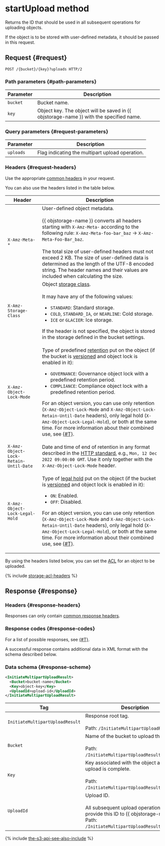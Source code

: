 # startUpload method

Returns the ID that should be used in all subsequent operations for uploading objects.

If the object is to be stored with user-defined metadata, it should be passed in this request.


## Request {#request}

```http
POST /{bucket}/{key}?uploads HTTP/2
```

### Path parameters {#path-parameters}

Parameter | Description
----- | -----
`bucket` | Bucket name.
`key` | Object key. The object will be saved in {{ objstorage-name }} with the specified name.


### Query parameters {#request-parameters}

Parameter | Description
----- | -----
`uploads` | Flag indicating the multipart upload operation.


### Headers {#request-headers}

Use the appropriate [common headers](../common-request-headers.md) in your request.

You can also use the headers listed in the table below.

Header | Description
----- | -----
`X-Amz-Meta-*` | User-defined object metadata.<br/><br/>{{ objstorage-name }} converts all headers starting with `X-Amz-Meta-` according to the following rule: `X-Amz-Meta-foo-bar_baz` → `X-Amz-Meta-Foo-Bar_baz`.<br/><br/>The total size of user-defined headers must not exceed 2 KB. The size of user-defined data is determined as the length of the UTF-8 encoded string. The header names and their values are included when calculating the size.
`X-Amz-Storage-Class` | Object [storage class](../../../concepts/storage-class.md).<br/><br/>It may have any of the following values:<ul><li>`STANDARD`: Standard storage.</li><li>`COLD`, `STANDARD_IA`, or `NEARLINE`: Cold storage.</li><li>`ICE` or `GLACIER`: Ice storage.</li></ul>If the header is not specified, the object is stored in the storage defined in the bucket settings.
`X-Amz-Object-Lock-Mode` | <p>Type of predefined [retention](../../../concepts/object-lock.md) put on the object (if the bucket is [versioned](../../../concepts/versioning.md) and object lock is enabled in it):</p><ul><li>`GOVERNANCE`: Governance object lock with a predefined retention period.</li><li>`COMPLIANCE`: Compliance object lock with a predefined retention period.</li></ul><p>For an object version, you can use only retention (`X-Amz-Object-Lock-Mode` and `X-Amz-Object-Lock-Retain-Until-Date` headers), only legal hold (`X-Amz-Object-Lock-Legal-Hold`), or both at the same time. For more information about their combined use, see [{#T}](../../../concepts/object-lock.md#types).</p>
`X-Amz-Object-Lock-Retain-Until-Date` | Date and time of end of retention in any format described in the [HTTP standard](https://www.rfc-editor.org/rfc/rfc9110#name-date-time-formats), e.g., `Mon, 12 Dec 2022 09:00:00 GMT`. Use it only together with the `X-Amz-Object-Lock-Mode` header.
`X-Amz-Object-Lock-Legal-Hold` | <p>Type of [legal hold](../../../concepts/object-lock.md) put on the object (if the bucket is [versioned](../../../concepts/versioning.md) and object lock is enabled in it):</p><ul><li>`ON`: Enabled.</li><li>`OFF`: Disabled.</li></ul><p>For an object version, you can use only retention (`X-Amz-Object-Lock-Mode` and `X-Amz-Object-Lock-Retain-Until-Date` headers), only legal hold (`X-Amz-Object-Lock-Legal-Hold`), or both at the same time. For more information about their combined use, see [{#T}](../../../concepts/object-lock.md#types).</p>

By using the headers listed below, you can set the [ACL](../../../concepts/acl.md) for an object to be uploaded.

{% include [storage-acl-headers](../../../_includes_service/storage-acl-object-headers.md) %}


## Response {#response}

### Headers {#response-headers}

Responses can only contain [common response headers](../common-response-headers.md).

### Response codes {#response-codes}

For a list of possible responses, see [{#T}](../response-codes.md).

A successful response contains additional data in XML format with the schema described below.

### Data schema {#response-scheme}

```xml
<InitiateMultipartUploadResult>
  <Bucket>bucket-name</Bucket>
  <Key>object-key</Key>
  <UploadId>upload-id</UploadId>
</InitiateMultipartUploadResult>
```

Tag | Description
----- | -----
`InitiateMultipartUploadResult` | Response root tag.<br/><br/>Path: `/InitiateMultipartUploadResult`.
`Bucket` | Name of the bucket to upload the file to.<br/><br/>Path: `/InitiateMultipartUploadResult/Bucket`.
`Key` | Key associated with the object after the upload is complete.<br/><br/>Path: `/InitiateMultipartUploadResult/Key`.
`UploadId` | Upload ID.<br/><br/>All subsequent upload operations must provide this ID to {{ objstorage-name }}.><br/>Path: `/InitiateMultipartUploadResult/UploadId`.

{% include [the-s3-api-see-also-include](../../../../_includes/storage/the-s3-api-see-also-include.md) %}